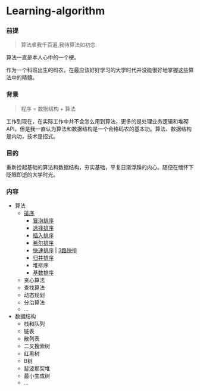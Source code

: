 # Learning-algorithm
### 前提
> 算法虐我千百遍,我待算法如初恋.

算法一直是本人心中的一个梗。   

作为一个科班出生的码农，在最应该好好学习的大学时代并没能很好地掌握这些算法中的精髓。   

### 背景
> 程序 = 数据结构 + 算法   

工作到现在，在实际工作中并不会怎么用到算法，更多的是处理业务逻辑和堆砌API。但是我一直认为算法和数据结构是一个合格码农的基本功。算法、数据结构是内功，技术是招式。   

### 目的
重新捡起基础的算法和数据结构，夯实基础，平复日渐浮躁的内心。随便在缅怀下眨眼即逝的大学时光。

### 内容
* 算法
	* [排序](https://github.com/bitzwr/Learning-algorithm/tree/master/algorithm/src/main/java/org/wangbiao/algo/sort)
		* [冒泡排序](https://github.com/bitzwr/Learning-algorithm/blob/master/algorithm/src/main/java/org/wangbiao/algo/sort/Bubble.java)
		* [选择排序](https://github.com/bitzwr/Learning-algorithm/blob/master/algorithm/src/main/java/org/wangbiao/algo/sort/Selection.java)
		* [插入排序](https://github.com/bitzwr/Learning-algorithm/blob/master/algorithm/src/main/java/org/wangbiao/algo/sort/Insertion.java)
		* [希尔排序](https://github.com/bitzwr/Learning-algorithm/blob/master/algorithm/src/main/java/org/wangbiao/algo/sort/Shell.java)
		* [快速排序](https://github.com/bitzwr/Learning-algorithm/blob/master/algorithm/src/main/java/org/wangbiao/algo/sort/Quick.java) | [3路快排](https://github.com/bitzwr/Learning-algorithm/blob/master/algorithm/src/main/java/org/wangbiao/algo/sort/Quick3way.java)
		* [归并排序](https://github.com/bitzwr/Learning-algorithm/blob/master/algorithm/src/main/java/org/wangbiao/algo/sort/Merge.java)
		* 堆排序
		* [基数排序](https://github.com/bitzwr/Learning-algorithm/blob/master/algorithm/src/main/java/org/wangbiao/algo/sort/Counting.java)
	* 贪心算法
	* 查找算法
	* 动态规划
	* 分治算法
	* ...
* 数据结构
	* 栈和队列
	* 链表
	* 散列表
	* 二叉搜索树
	* 红黑树
	* B树
	* 斐波那契堆
	* 最小生成树
	* ...
		  


